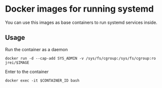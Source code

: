 # Docker images for running systemd

You can use this images as base containers to run systemd services inside.

## Usage

Run the container as a daemon

`docker run -d --cap-add SYS_ADMIN -v /sys/fs/cgroup:/sys/fs/cgroup:ro jrei/$IMAGE`

Enter to the container

`docker exec -it $CONTAINER_ID bash`
